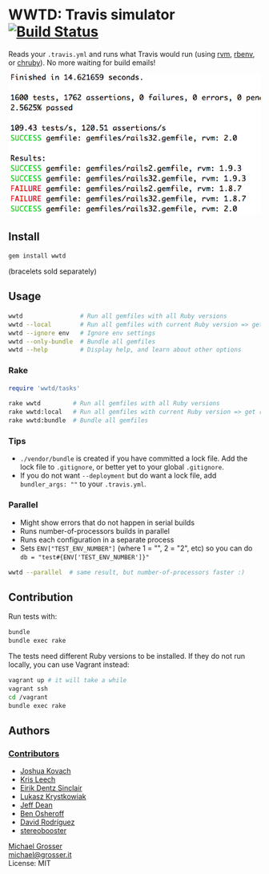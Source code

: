 # WWTD: Travis simulator [![Build Status](https://travis-ci.org/grosser/wwtd.svg?branch=master)](https://travis-ci.org/grosser/wwtd)

Reads your `.travis.yml` and runs what Travis would run (using [rvm], [rbenv], or [chruby]).  No more waiting for build emails!

![Results](assets/results.png?raw=true)

[rvm]: https://github.com/rvm/rvm
[rbenv]: https://github.com/rbenv/rbenv
[chruby]: https://github.com/postmodern/chruby


## Install

```bash
gem install wwtd
```

(bracelets sold separately)


## Usage

```bash
wwtd                # Run all gemfiles with all Ruby versions
wwtd --local        # Run all gemfiles with current Ruby version => get rid of Appraisal gem!
wwtd --ignore env   # Ignore env settings
wwtd --only-bundle  # Bundle all gemfiles
wwtd --help         # Display help, and learn about other options
```

### Rake

```ruby
require 'wwtd/tasks'
```

```bash
rake wwtd         # Run all gemfiles with all Ruby versions
rake wwtd:local   # Run all gemfiles with current Ruby version => get rid of Appraisal gem!
rake wwtd:bundle  # Bundle all gemfiles
```

### Tips

- `./vendor/bundle` is created if you have committed a lock file.  Add the lock file to `.gitignore`, or better yet to your global `.gitignore`.
- If you do not want `--deployment` but do want a lock file, add `bundler_args: ""` to your `.travis.yml`.

### Parallel

- Might show errors that do not happen in serial builds
- Runs number-of-processors builds in parallel
- Runs each configuration in a separate process
- Sets `ENV["TEST_ENV_NUMBER"]` (where 1 = "", 2 = "2", etc) so you can do `db = "test#{ENV['TEST_ENV_NUMBER']}"`

```bash
wwtd --parallel  # same result, but number-of-processors faster :)
```


## Contribution

Run tests with:

```bash
bundle
bundle exec rake
```

The tests need different Ruby versions to be installed.  If they do not run locally, you can use Vagrant instead:

```bash
vagrant up # it will take a while
vagrant ssh
cd /vagrant
bundle exec rake
```


## Authors

### [Contributors](https://github.com/grosser/wwtd/contributors)

- [Joshua Kovach](https://github.com/shekibobo)
- [Kris Leech](https://github.com/krisleech)
- [Eirik Dentz Sinclair](https://github.com/edsinclair)
- [Lukasz Krystkowiak](https://github.com/lukkry)
- [Jeff Dean](https://github.com/zilkey)
- [Ben Osheroff](https://github.com/osheroff)
- [David Rodríguez](https://github.com/deivid-rodriguez)
- [stereobooster](https://github.com/stereobooster)

[Michael Grosser](http://grosser.it)<br/>
michael@grosser.it<br/>
License: MIT<br/>
